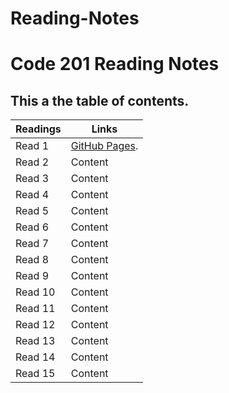 # Reading-Notes
# Code 201 Reading Notes
##  This a the table of contents.

Readings | Links
-------- | ------
Read 1| [GitHub Pages](https://anolla.github.io/Reading-Notes/class-01).
Read 2 | Content 
Read 3 | Content
Read 4 | Content
Read 5 | Content
Read 6 | Content
Read 7 | Content
Read 8 | Content
Read 9 | Content
Read 10 | Content
Read 11 | Content
Read 12 | Content
Read 13 | Content
Read 14 | Content
Read 15 | Content


